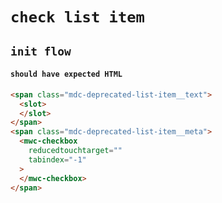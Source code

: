 # `check list item`

## `init flow`

####   `should have expected HTML`

```html
<span class="mdc-deprecated-list-item__text">
  <slot>
  </slot>
</span>
<span class="mdc-deprecated-list-item__meta">
  <mwc-checkbox
    reducedtouchtarget=""
    tabindex="-1"
  >
  </mwc-checkbox>
</span>

```


